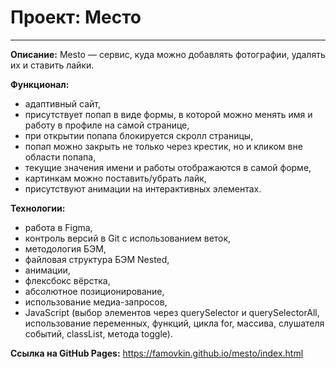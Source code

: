 # Проект: Место
------
__Описание:__
Mesto — сервис, куда можно добавлять фотографии, удалять их и ставить лайки.

__Функционал:__
* адаптивный сайт,
* присутствует попап в виде формы, в которой можно менять имя и работу в профиле на самой странице,
* при открытии попапа блокируется скролл страницы,
* попап можно закрыть не только через крестик, но и кликом вне области попапа,
* текущие значения имени и работы отображаются в самой форме,
* картинкам можно поставить/убрать лайк,
* присутствуют анимации на интерактивных элементах.

__Технологии:__
* работа в Figma,
* контроль версий в Git с использованием веток,
* методология БЭМ,
* файловая структура БЭМ Nested,
* анимации,
* флексбокс вёрстка,
* абсолютное позиционирование,
* использование медиа-запросов,
* JavaScript (выбор элементов через querySelector и querySelectorAll, использование переменных, функций, цикла for, массива, слушателя событий, classList, метода toggle).

__Ссылка на GitHub Pages:__
https://famovkin.github.io/mesto/index.html
